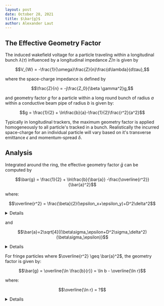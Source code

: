 ```yaml
---
layout: post
date: October 28, 2021
title: $\bar{g}$
author: Alexander Laut
---
```


## The Effective Geometry Factor

The induced wakefield voltage for a particle traveling within a longitudinal bunch $\lambda(\tau)$ influenced by a longitudinal impedance $Z/n$ is given by

$$V_{W} = -\frac{1}{\omega}\frac{Z}{n}\frac{d\lambda}{d\tau},$$

where the space-charge impedance is defined by

$$\frac{Z}{n} = -j\frac{Z_0}{\beta \gamma^2}g,$$

and geometry factor $g$ for a particle within a long round bunch of radius $a$ within a conductive beam pipe of radius $b$ is given by:

$$g = \frac{1}{2} + \ln\frac{b}{a}-\frac{1}{2}\frac{r^2}{a^2}$$

Typically in longitudinal trackers, the maximum geometry factor is applied homogeneously to all particle's tracked in a bunch. Realistically the incurred space-charge for an individual particle will vary based on it's transverse emittance $\epsilon$ and momentum-spread $\delta$.

## Analysis

Integrated around the ring, the effective geometry factor $\bar{g}$ can be computed by

$$\bar{g} = \frac{1}{2} + \ln\frac{b}{\bar{a}} -\frac{\overline{r^2}}{\bar{a}^2}$$

where:

$$\overline{r^2} = \frac{\beta}{2}(\epsilon_x+\epsilon_y)+D^2\delta^2$$

<details>

A particle's transverse position around a ring defined by optics $\beta(s) \approx \beta$ and $D(s) \approx D$ is given by

$$\begin{aligned}
x &= \sqrt{\beta \epsilon_x}\cos\phi_x+D\delta \cr
y &= \sqrt{\beta\epsilon_y}\cos\phi_y
\end{aligned}$$

where the betatron phase advance is given by:

$$\phi = \frac{s}{\beta} + \phi_0.$$

A particles transverse position is given by $r^2 = x^2 = y^2$ therefore

$$r^2 = \beta\epsilon_x\cos^2\phi_x + \beta\epsilon_y\cos^2\phi_y + D^2\delta^2 + 2 \sqrt{\beta\epsilon_x}\cos\phi_x D\delta.$$

Because the betatron tune $Q_x$ and $Q_y$ are large, the variation due to phase-advance averages out to zero and accordingly:

$$\overline{r^2} = \frac{1}{C}\oint r^2 ds $$
since
$$\overline{\cos^2x} =\lim_{x\to\infty} \frac{1}{x}\int_0^x \cos^2x'dx' = \frac{1}{2}$$
and 
$$\overline{\cos x} = \lim_{x\to\infty} \int_0^x \cos x' dx' = 0$$

$$\boxed{\overline{r^2} = \frac{\beta}{2}(\epsilon_x+\epsilon_y)+D^2\delta^2}$$

</details>

and

$$\bar{a}=2\sqrt[4]{(\beta\sigma_\epsilon+D^2\sigma_\delta^2)(\beta\sigma_\epsilon)}$$

<details>

For the beam width $a$, if the beta function is approximated as constant throughout the ring, the beam radius is given by:

$$a = \sqrt{a_y a_y} = 2\sqrt{\sigma_x\sigma_y}$$

where:

$$\begin{aligned}
\sigma_x^2 &=\beta\sigma_\epsilon + D^2\sigma_\delta^2\cr
\sigma_y^2 &= \beta\sigma_\epsilon
\end{aligned}$$

Because the optics optics are assumed invariant along the ring, the beam width is constant nd so accordingly

$$\boxed{\bar{a} = 2\sqrt[4]{(\beta\sigma_\epsilon+D^2\sigma_\delta^2)(\beta\sigma_\epsilon)}}$$

</details>

For fringe particles where $\overline{r^2} \geq \bar{a}^2$, the geometry factor is given by:

$$\bar{g} = \overline{\ln \frac{b}{r}} = \ln b - \overline{\ln r}$$

where:

$$\overline{\ln r} = ?$$

<details>

Because $\overline{\ln r} = \frac{1}{2}\overline{\ln r^2}$ and that:

$$\begin{aligned}
\overline{\ln r^2} &= \frac{1}{2\pi}\oint \ln r^2d \theta\cr
&= \frac{1}{2\pi}\oint_0^{2\pi} \ln\left(\beta(\epsilon_x\cos^2\phi_x + \epsilon_y\cos^2\phi_y)+D^2\delta^2+2\sqrt{\beta\epsilon_x}\cos\phi_xD\delta\right)d\theta
\end{aligned}$$

where:

$$\phi = \frac{R\theta}{\beta}+ \phi_0$$
  
</details>
